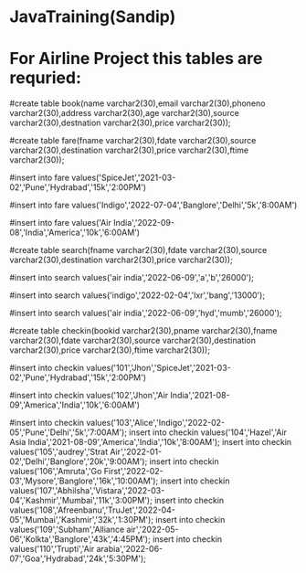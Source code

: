 # JavaTraining(Sandip)

#             For Airline Project this tables are requried:

#create table book(name varchar2(30),email varchar2(30),phoneno varchar2(30),address varchar2(30),age varchar2(30),source varchar2(30),destnation varchar2(30),price varchar2(30));

#create table fare(fname varchar2(30),fdate varchar2(30),source varchar2(30),destination varchar2(30),price varchar2(30),ftime varchar2(30));

#insert into fare values('SpiceJet','2021-03-02','Pune','Hydrabad','15k','2:00PM')

#insert into fare values('Indigo','2022-07-04','Banglore','Delhi','5k','8:00AM')

#insert into fare values('Air India','2022-09-08','India','America','10k','6:00AM')

#create table search(fname varchar2(30),fdate varchar2(30),source varchar2(30),destination varchar2(30),price varchar2(30));

#insert into search values('air india','2022-06-09','a','b','26000');

#insert into search values('indigo','2022-02-04','lxr','bang','13000');

#insert into search values('air india','2022-06-09','hyd','mumb','26000');

#create table checkin(bookid varchar2(30),pname varchar2(30),fname varchar2(30),fdate varchar2(30),source varchar2(30),destination varchar2(30),price varchar2(30),ftime varchar2(30));

#insert into checkin values('101','Jhon','SpiceJet','2021-03-02','Pune','Hydrabad','15k','2:00PM')

#insert into checkin values('102','Jhon','Air India','2021-08-09','America','India','10k','6:00AM')

#insert into checkin values('103','Alice','Indigo','2022-02-05','Pune','Delhi','5k','7:00AM');
insert into checkin values('104','Hazel','Air Asia India','2021-08-09','America','India','10k','8:00AM');
insert into checkin values('105','audrey','Strat Air','2022-01-02','Delhi','Banglore','20k','9:00AM');
insert into checkin values('106','Amruta','Go First','2022-02-03','Mysore','Banglore','16k','10:00AM');
insert into checkin values('107','Abhilsha','Vistara','2022-03-04','Kashmir','Mumbai','11k','3:00PM');
insert into checkin values('108','Afreenbanu','TruJet','2022-04-05','Mumbai','Kashmir','32k','1:30PM');
insert into checkin values('109','Subham','Alliance air','2022-05-06','Kolkta','Banglore','43k','4:45PM');
insert into checkin values('110','Trupti','Air arabia','2022-06-07','Goa','Hydrabad','24k','5:30PM');

